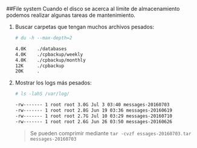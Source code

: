##File system
Cuando el disco se acerca al límite de almacenamiento podemos realizar algunas tareas de mantenimiento.

1. Buscar carpetas que tengan muchos archivos pesados:

    ```bash
    # du -h --max-depth=2
    
    4.0K    ./databases
    4.0K    ./cpbackup/weekly
    4.0K    ./cpbackup/monthly
    12K     ./cpbackup
    20K     .
    ```
    
2. Mostrar los logs más pesados:

    ```bash
    # ls -lahS /var/log/
    
    -rw------- 1 root root 3.0G Jul 3 03:40 messages-20160703
    -rw------- 1 root root 2.8G Jun 19 03:36 messages-20160619
    -rw------- 1 root root 2.7G Jul 10 03:29 messages-20160710
    -rw------- 1 root root 2.6G Jun 26 03:50 messages-20160626
    ```
    
    > Se pueden comprimir mediante `tar -cvzf essages-20160703.tar messages-20160703`

